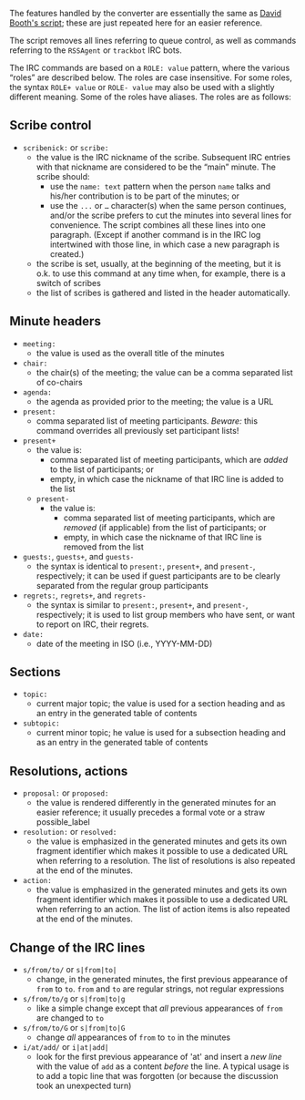 The features handled by the converter are essentially the same as [David Booth's script](https://dev.w3.org/2002/scribe/scribedoc.htm); these are just repeated here for an easier reference.

The script removes all lines referring to queue control, as well as commands referring to the `RSSAgent` or `trackbot` IRC bots.

The IRC commands are based on a `ROLE: value` pattern, where the various “roles” are described below. The roles are case insensitive. For some roles, the syntax `ROLE+ value` or `ROLE- value` may also be used with a slightly different meaning. Some of the roles have aliases. The roles are as follows:

## Scribe control

* `scribenick:` or `scribe:`
	* the value is the IRC nickname of the scribe. Subsequent IRC entries with that nickname are considered to be the “main” minute. The scribe should:
		* use the `name: text` pattern when the person `name` talks and his/her contribution is to be part of the minutes; or
		* use the `...` or `…` character(s) when the same person continues, and/or the scribe prefers to cut the minutes into several lines for convenience. The script combines all these lines into one paragraph. (Except if another command is in the IRC log intertwined with those line, in which case a new paragraph is created.)
	* the scribe is set, usually, at the beginning of the meeting, but it is o.k. to use this command at any time when, for example, there is a switch of scribes
	* the list of scribes is gathered and listed in the header automatically.

## Minute headers

* `meeting:`
	* the value is used as the overall title of the minutes
* `chair:`
	* the chair(s) of the meeting; the value can be a comma separated list of co-chairs
* `agenda:`
	* the agenda as provided prior to the meeting; the value is a URL
* `present:`
	* comma separated list of meeting participants. *Beware:* this command overrides all previously set participant lists!
* `present+`
	* the value is:
		* comma separated list of meeting participants, which are *added* to the list of participants; or
		* empty, in which case the nickname of that IRC line is added to the list
	* `present-`
		* the value is:
			* comma separated list of meeting participants, which are *removed* (if applicable) from the list of participants; or
			* empty, in which case the nickname of that IRC line is removed from the list
* `guests:`, `guests+`, and `guests-`
 	* the syntax is identical to `present:`, `present+`, and `present-`, respectively; it can be used if guest participants are to be clearly separated from the regular group participants
* `regrets:`, `regrets+`, and `regrets-`
	* the syntax is similar to `present:`, `present+`, and `present-`, respectively; it is used to list group members who have sent, or want to report on IRC, their regrets.
* `date:`
	* date of the meeting in ISO (i.e., YYYY-MM-DD)

## Sections

* `topic:`
	* current major topic; the value is used for a section heading and as an entry in the generated table of contents
* `subtopic:`
	* current minor topic; he value is used for a subsection heading and as an entry in the generated table of contents

## Resolutions, actions

* `proposal:` or `proposed:`
	* the value is rendered differently in the generated minutes for an easier reference; it usually precedes a formal vote or a straw possible_label
* `resolution:` or `resolved:`
	* the value is emphasized in the generated minutes and gets its own fragment identifier which makes it possible to use a dedicated URL when referring to a resolution. The list of resolutions is also repeated at the end of the minutes.
* `action:`
	* the value is emphasized in the generated minutes and gets its own fragment identifier which makes it possible to use a dedicated URL when referring to an action. The list of action items is also repeated at the end of the minutes.

## Change of the IRC lines

* `s/from/to/` or `s|from|to|`
	* change, in the generated minutes, the first previous appearance of `from` to `to`. `from` and `to` are regular strings, not regular expressions
* `s/from/to/g` or `s|from|to|g`
	* like a simple change except that *all* previous appearances of `from` are changed to `to`
* `s/from/to/G` or `s|from|to|G`
	* change *all* appearances of `from` to `to` in the minutes
* `i/at/add/` or `i|at|add|`
	* look for the first previous appearance of 'at' and insert a *new line* with the value of `add` as a content *before* the line. A typical usage is to add a topic line that was forgotten (or because the discussion took an unexpected turn)
